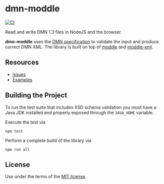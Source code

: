 # dmn-moddle

[![CI](https://github.com/bpmn-io/dmn-moddle/workflows/CI/badge.svg)](https://github.com/bpmn-io/dmn-moddle/actions?query=workflow%3ACI)

Read and write DMN 1.3 files in NodeJS and the browser.

__dmn-moddle__ uses the [DMN specification](http://www.omg.org/spec/DMN/1.3/) to validate the input and produce correct DMN XML. The library is built on top of [moddle](https://github.com/bpmn-io/moddle) and [moddle-xml](https://github.com/bpmn-io/moddle-xml).


## Resources

*   [Issues](https://github.com/bpmn-io/dmn-moddle/issues)
*   [Examples](https://github.com/bpmn-io/dmn-moddle/tree/master/test/spec/xml)


## Building the Project

To run the test suite that includes XSD schema validation you must have a Java JDK installed and properly exposed through the `JAVA_HOME` variable.

Execute the test via

```
npm test
```

Perform a complete build of the library via

```
npm run all
```


## License

Use under the terms of the [MIT license](http://opensource.org/licenses/MIT).
